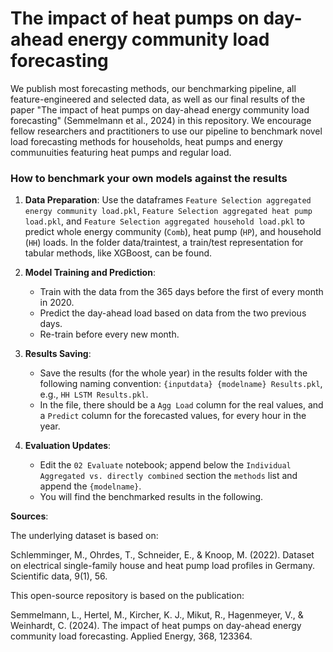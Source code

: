 # The impact of heat pumps on day-ahead energy community load forecasting

We publish most forecasting methods, our benchmarking pipeline, all feature-engineered and selected data, as well as our final results of the paper "The impact of heat pumps on day-ahead energy community load forecasting" (Semmelmann et al., 2024) in this repository. We encourage fellow researchers and practitioners to use our pipeline to benchmark novel load forecasting methods for households, heat pumps and energy communuities featuring heat pumps and regular load. 


### How to benchmark your own models against the results

1. **Data Preparation**: Use the dataframes `Feature Selection aggregated energy community load.pkl`, `Feature Selection aggregated heat pump load.pkl`, and `Feature Selection aggregated household load.pkl` to predict whole energy community (`Comb`), heat pump (`HP`), and household (`HH`) loads. In the folder data/traintest, a train/test representation for tabular methods, like XGBoost, can be found.

2. **Model Training and Prediction**:
    - Train with the data from the 365 days before the first of every month in 2020.
    - Predict the day-ahead load based on data from the two previous days.
    - Re-train before every new month.

3. **Results Saving**:
    - Save the results (for the whole year) in the results folder with the following naming convention: `{inputdata} {modelname} Results.pkl`, e.g., `HH LSTM Results.pkl`.
    - In the file, there should be a `Agg Load` column for the real values, and a `Predict` column for the forecasted values, for every hour in the year.

4. **Evaluation Updates**:
    - Edit the `02 Evaluate` notebook; append below the `Individual Aggregated vs. directly combined` section the `methods` list and append the `{modelname}`.
    - You will find the benchmarked results in the following.
  
**Sources**: 

The underlying dataset is based on:

Schlemminger, M., Ohrdes, T., Schneider, E., & Knoop, M. (2022). Dataset on electrical single-family house and heat pump load profiles in Germany. Scientific data, 9(1), 56.

This open-source repository is based on the publication:

Semmelmann, L., Hertel, M., Kircher, K. J., Mikut, R., Hagenmeyer, V., & Weinhardt, C. (2024). The impact of heat pumps on day-ahead energy community load forecasting. Applied Energy, 368, 123364. 
